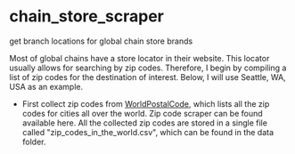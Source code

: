 # chain_store_scraper
get branch locations for global chain store brands

Most of global chains have a store locator in their website. This locator usually allows for searching by zip codes. Therefore, I begin by compiling a list of zip codes for the destination of interest. Below, I will use Seattle, WA, USA as an example. 
- First collect zip codes from [WorldPostalCode](https://worldpostalcode.com/united-states/washington/seattle), which lists all the zip codes for cities all over the world. Zip code scraper can be found available here. All the collected zip codes are stored in a single file called "zip_codes_in_the_world.csv", which can be found in the data folder. 

